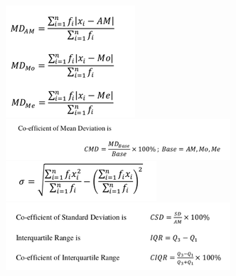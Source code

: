 ![alt text](assets/Mean_Deviation.png)
![alt text](assets/Co-efficient_of_Mean_Deviation.png)
![alt text](assets/Standard_Deviation.png)
![alt text](assets/csd.png)